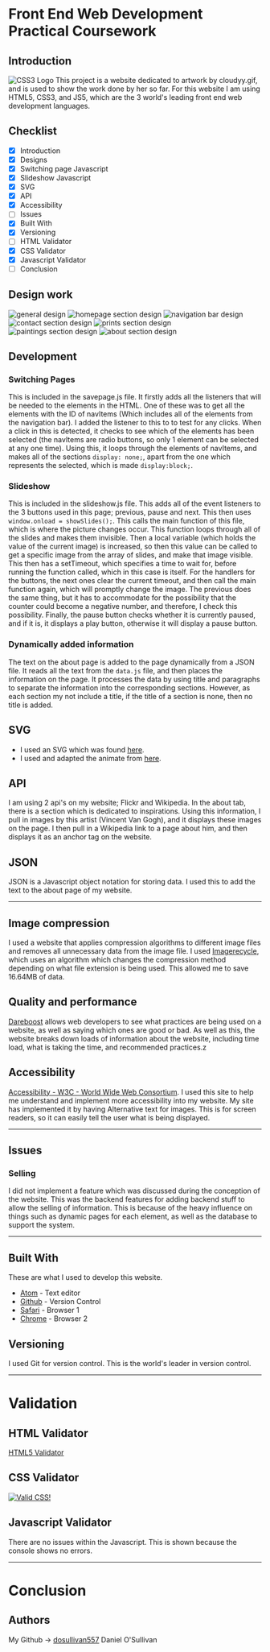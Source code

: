 # Front End Web Development Practical Coursework
## Introduction
![CSS3 Logo](https://qph.ec.quoracdn.net/main-qimg-b5ca36317a8735169463da56f520f4eb.webp)
This project is a website dedicated to artwork by cloudyy.gif, and is used to show the work done by her so far. For this website I am using HTML5, CSS3, and JS5, which are the 3 world's leading front end web development languages.
## Checklist
- [x] Introduction
- [x] Designs
- [x] Switching page Javascript
- [x] Slideshow Javascript
- [x] SVG
- [x] API
- [x] Accessibility
- [ ] Issues
- [x] Built With
- [x] Versioning
- [ ] HTML Validator
- [x] CSS Validator
- [x] Javascript Validator
- [ ] Conclusion
## Design work
![general design](images/designs/general.jpg)
![homepage section design](images/designs/home.jpg)
![navigation bar design](images/designs/navigation.jpg)
![contact section design](images/designs/contact.jpg)
![prints section design](images/designs/prints.jpg)
![paintings section design](images/designs/paintings.jpg)
![about section design](images/designs/about.jpg)

## Development
### Switching Pages
This is included in the savepage.js file. It firstly adds all the listeners that will be needed to the elements in the HTML. One of these was to get all the elements with the ID of navItems (Which includes all of the elements from the navigation bar). I added the listener to this to to test for any clicks. When a click in this is detected, it checks to see which of the elements has been selected (the navItems are radio buttons, so only 1 element can be selected at any one time). Using this, it loops through the elements of navItems, and makes all of the sections `display: none;`, apart from the one which represents the selected, which is made `display:block;`.
### Slideshow
This is included in the slideshow.js file. This adds all of the event listeners to the 3 buttons used in this page; previous, pause and next. This then uses `window.onload = showSlides();`. This calls the main function of this file, which is where the picture changes occur. This function loops through all of the slides and makes them invisible. Then a local variable (which holds the value of the current image) is increased, so then this value can be called to get a specific image from the array of slides, and make that image visible. This then has a setTimeout, which specifies a time to wait for, before running the function called, which in this case is itself. For the handlers for the buttons, the next ones clear the current timeout, and then call the main function again, which will promptly change the image. The previous does the same thing, but it has to accommodate for the possibility that the counter could become a negative number, and therefore, I check this possibility. Finally, the pause button checks whether it is currently paused, and if it is, it displays a play button, otherwise it will display a pause button.

### Dynamically added information
The text on the about page is added to the page dynamically from a JSON file. It reads all the text from the `data.js` file, and then places the information on the page. It processes the data by using title and paragraphs to separate the information into the corresponding sections. However, as each section my not include a title, if the title of a section is none, then no title is added.
## SVG
* I used an SVG which was found [here](https://commons.wikimedia.org/wiki/Category:SVG_cloud_icons).
* I used and adapted the animate from [here](http://www.tutorialized.com/tutorial/Create-a-Gently-Swaying-Image-With-CSS3-Animation/85877).

## API
I am using 2 api's on my website; Flickr and Wikipedia. In the about tab, there is a section which is dedicated to inspirations. Using this information, I pull in images by this artist (Vincent Van Gogh), and it displays these images on the page. I then pull in a Wikipedia link to a page about him, and then displays it as an anchor tag on the website.

## JSON
JSON is a Javascript object notation for storing data. I used this to add the text to the about page of my website.

***

## Image compression
I used a website that applies compression algorithms to different image files and removes all unnecessary data from the image file. I used [Imagerecycle](https://www.imagerecycle.com), which uses an algorithm which changes the compression method depending on what file extension is being used. This allowed me to save 16.64MB of data.
## Quality and performance
[Dareboost](https://www.dareboost.com/) allows web developers to see what practices are being used on a website, as well as saying which ones are good or bad. As well as this, the website breaks down loads of information about the website, including time load, what is taking the time, and recommended practices.z
## Accessibility
[Accessibility - W3C - World Wide Web Consortium](https://www.w3.org/standards/webdesign/accessibility). I used this site to help me understand and implement more accessibility into my website.
My site has implemented it by having Alternative text for images. This is for screen readers, so it can easily tell the user what is being displayed.
***


## Issues

### Selling
I did not implement a feature which was discussed during the conception of the website. This was the backend features for adding backend stuff to allow the selling of information. This is because of the heavy influence on things such as dynamic pages for each element, as well as the database to support the system.

***

## Built With
These are what I used to develop this website.
* [Atom](https://atom.io) - Text editor
* [Github](https://github.com) - Version Control
* [Safari](https://support.apple.com/en_GB/downloads/safari) - Browser 1
* [Chrome](https://www.google.com/chrome/browser/desktop/index.html) - Browser 2

## Versioning

I used Git for version control. This is the world's leader in version control.

***


# Validation
## HTML Validator
[HTML5 Validator](https://validator.w3.org/)
## CSS Validator

[![Valid CSS!](http://jigsaw.w3.org/css-validator/images/vcss)](https://jigsaw.w3.org/css-validator/)
## Javascript Validator
There are no issues within the Javascript. This is shown because the console shows no errors.
***
# Conclusion


## Authors

My Github -> [dosullivan557](https://github.com/dosullivan557)
Daniel O'Sullivan
